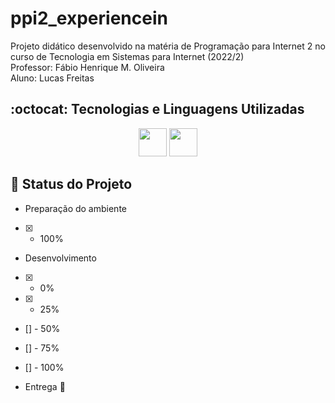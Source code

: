 # ppi2_experiencein
Projeto didático desenvolvido na matéria de Programação para Internet 2 no curso de Tecnologia em Sistemas para Internet (2022/2)
<br>
Professor: Fábio Henrique M. Oliveira
<br>
Aluno: Lucas Freitas

## :octocat: Tecnologias e Linguagens Utilizadas
<div align='center'>
    <img src="https://cdn.jsdelivr.net/gh/devicons/devicon/icons/python/python-original.svg" width="45" height="45"/>
    <img src="https://cdn.jsdelivr.net/gh/devicons/devicon/icons/django/django-plain.svg" width="45" height="45"/>
</div>   

## :construction: Status do Projeto
 - Preparação do ambiente
 - [x] - 100%

 - Desenvolvimento 
 - [X] - 0%
 - [X] - 25%
 - [] - 50%
 - [] - 75%
 - [] - 100%

 - Entrega
    :construction:
